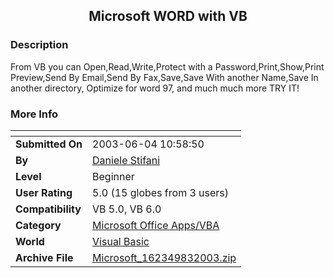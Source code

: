 ﻿<div align="center">

## Microsoft WORD with VB


</div>

### Description

From VB you can Open,Read,Write,Protect with a Password,Print,Show,Print Preview,Send By Email,Send By Fax,Save,Save With another Name,Save In another directory, Optimize for word 97, and much much more TRY IT!
 
### More Info
 


<span>             |<span>
---                |---
**Submitted On**   |2003-06-04 10:58:50
**By**             |[Daniele Stifani](https://github.com/Planet-Source-Code/PSCIndex/blob/master/ByAuthor/daniele-stifani.md)
**Level**          |Beginner
**User Rating**    |5.0 (15 globes from 3 users)
**Compatibility**  |VB 5\.0, VB 6\.0
**Category**       |[Microsoft Office Apps/VBA](https://github.com/Planet-Source-Code/PSCIndex/blob/master/ByCategory/microsoft-office-apps-vba__1-42.md)
**World**          |[Visual Basic](https://github.com/Planet-Source-Code/PSCIndex/blob/master/ByWorld/visual-basic.md)
**Archive File**   |[Microsoft\_162349832003\.zip](https://github.com/Planet-Source-Code/daniele-stifani-microsoft-word-with-vb__1-47357/archive/master.zip)








